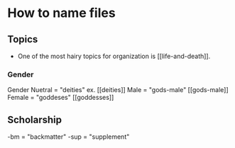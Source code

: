 # How to name files

## Topics
- One of the most hairy topics for organization is [[life-and-death]].
### Gender
Gender Nuetral = "deities" ex. [[deities]]
Male = "gods-male" [[gods-male]]
Female = "goddeses" [[goddesses]]


## Scholarship
-bm = "backmatter"
-sup = "supplement"